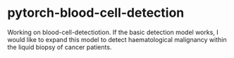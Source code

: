 # pytorch-blood-cell-detection

Working on blood-cell-detectiotion. If the basic detection model works, I would like to expand this model to detect haematological malignancy within the liquid biopsy of cancer patients. 
